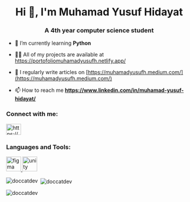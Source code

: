 <h1 align="center">Hi 👋, I'm Muhamad Yusuf Hidayat</h1>
<h3 align="center">A 4th year computer science student</h3>

- 🌱 I’m currently learning **Python**

- 👨‍💻 All of my projects are available at https://portofoliomuhamadyusufh.netlify.app/

- 📝 I regularly write articles on [https://muhamadyusufh.medium.com/](https://muhamadyusufh.medium.com/)

- 📫 How to reach me **https://www.linkedin.com/in/muhamad-yusuf-hidayat/**

<h3 align="left">Connect with me:</h3>
<p align="left">
<a href="https://linkedin.com/in/https://www.linkedin.com/in/muhamad-yusuf-hidayat/" target="blank"><img align="center" src="https://raw.githubusercontent.com/rahuldkjain/github-profile-readme-generator/master/src/images/icons/Social/linked-in-alt.svg" alt="https://www.linkedin.com/in/muhamad-yusuf-hidayat/" height="30" width="40" /></a>
</p>

<h3 align="left">Languages and Tools:</h3>
<p align="left"> <a href="https://www.figma.com/" target="_blank" rel="noreferrer"> <img src="https://www.vectorlogo.zone/logos/figma/figma-icon.svg" alt="figma" width="40" height="40"/> </a> <a href="https://unity.com/" target="_blank" rel="noreferrer"> <img src="https://www.vectorlogo.zone/logos/unity3d/unity3d-icon.svg" alt="unity" width="40" height="40"/> </a> </p>

<p><img align="left" src="https://github-readme-stats.vercel.app/api/top-langs?username=doccatdev&show_icons=true&theme=dark&locale=en&layout=compact" alt="doccatdev" /></p>

<p>&nbsp;<img align="center" src="https://github-readme-stats.vercel.app/api?username=doccatdev&show_icons=true&theme=dark&locale=en" alt="doccatdev" /></p>

<p><img align="center" src="https://github-readme-streak-stats.herokuapp.com/?user=doccatdev&theme=dark" alt="doccatdev" /></p>
